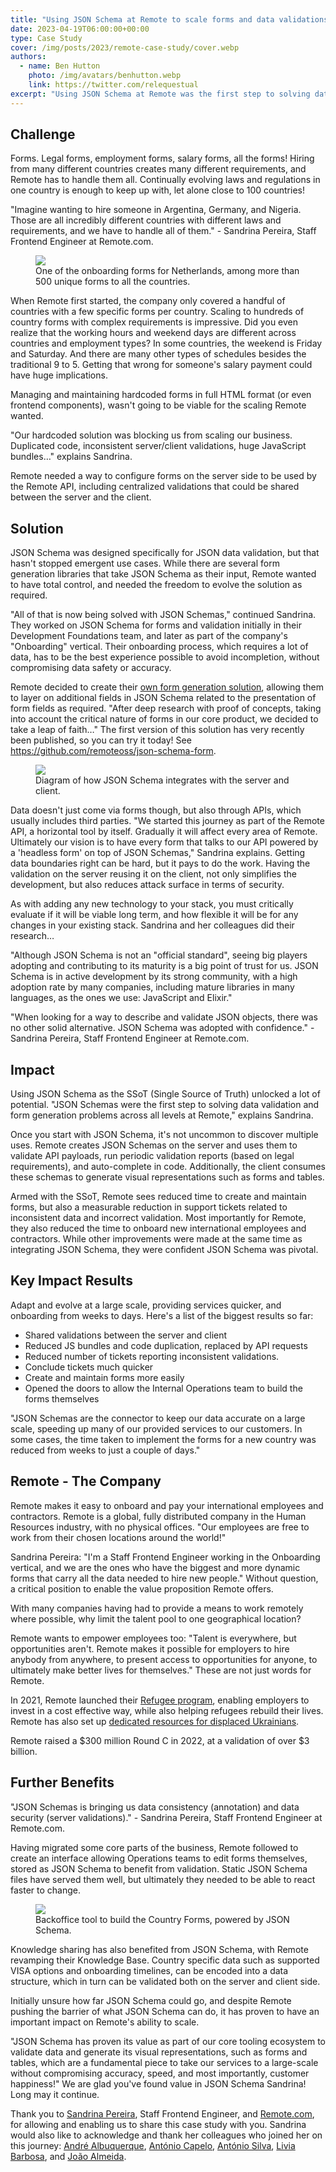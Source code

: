 ```yaml
---
title: "Using JSON Schema at Remote to scale forms and data validations"
date: 2023-04-19T06:00:00+00:00
type: Case Study
cover: /img/posts/2023/remote-case-study/cover.webp
authors:
  - name: Ben Hutton
    photo: /img/avatars/benhutton.webp
    link: https://twitter.com/relequestual
excerpt: "Using JSON Schema at Remote was the first step to solving data validation and form generation problems across all levels at Remote."
---
```


## Challenge

Forms. Legal forms, employment forms, salary forms, all the forms! Hiring from many different countries creates many different requirements, and Remote has to handle them all. Continually evolving laws and regulations in one country is enough to keep up with, let alone close to 100 countries!

"Imagine wanting to hire someone in Argentina, Germany, and Nigeria. Those are all incredibly different countries with different laws and requirements, and we have to handle all of them." - Sandrina Pereira, Staff Frontend Engineer at Remote.com.

<figure class="mt-10">
  <img src="/blog/img/posts/2023/remote-case-study/Remote-Contract details.webp"/>
  <figcaption class="mt-2 mb-10 text-sm text-center text-gray-500">One of the onboarding forms for Netherlands, among more than 500 unique forms to all the countries.</figcaption>
</figure>

When Remote first started,  the company only covered a handful of countries with a few specific forms per country. Scaling to hundreds of country forms with complex requirements is impressive. Did you even realize that the working hours and weekend days are different across countries and employment types? In some countries, the weekend is Friday and Saturday. And there are many other types of schedules besides the traditional 9 to 5. Getting that wrong for someone's salary payment could have huge implications.

Managing and maintaining hardcoded forms in full HTML format (or even frontend components), wasn't going to be viable for the scaling Remote wanted.

"Our hardcoded solution was blocking us from scaling our business. Duplicated code, inconsistent server/client validations, huge JavaScript bundles…" explains Sandrina.

Remote needed a way to configure forms on the server side to be used by the Remote API, including centralized validations that could be shared between the server and the client.

## Solution

JSON Schema was designed specifically for JSON data validation, but that hasn't stopped emergent use cases. While there are several form generation libraries that take JSON Schema as their input, Remote wanted to have total control, and needed the freedom to evolve the solution as required.

"All of that is now being solved with JSON Schemas," continued Sandrina. They worked on JSON Schema for forms and validation initially in their Development Foundations team, and later as part of the company's "Onboarding" vertical. Their onboarding process, which requires a lot of data, has to be the best experience possible to avoid incompletion, without compromising data safety or accuracy.

Remote decided to create their [own form generation solution](https://remote.com/blog/json-schema-forms-guide), allowing them to layer on additional fields in JSON Schema related to the presentation of form fields as required. "After deep research with proof of concepts, taking into account the critical nature of forms in our core product, we decided to take a leap of faith…" The first version of this solution has very recently been published, so you can try it today! See https://github.com/remoteoss/json-schema-form.

<figure class="mt-10">
  <img class="rounded-lg" src="/blog/img/posts/2023/remote-case-study/blog-image.webp"/>
  <figcaption class="mt-2 mb-10 text-sm text-center text-gray-500">Diagram of how JSON Schema integrates with the server and client.</figcaption>
</figure>

Data doesn't just come via forms though, but also through APIs, which usually includes third parties. "We started this journey as part of the Remote API, a horizontal tool by itself. Gradually it will affect every area of Remote. Ultimately our vision is to have every form that talks to our API powered by a 'headless form' on top of JSON Schemas," Sandrina explains. Getting data boundaries right can be hard, but it pays to do the work. Having the validation on the server reusing it on the client, not only simplifies the development, but also reduces attack surface in terms of security.

As with adding any new technology to your stack, you must critically evaluate if it will be viable long term, and how flexible it will be for any changes in your existing stack. Sandrina and her colleagues did their research…

"Although JSON Schema is not an "official standard", seeing big players adopting and contributing to its maturity is a big point of trust for us. JSON Schema is in active development by its strong community, with a high adoption rate by many companies, including mature libraries in many languages, as the ones we use: JavaScript and Elixir."

<p className="text-2xl my-10">"When looking for a way to describe and validate JSON objects, there was no other solid alternative. JSON Schema was adopted with confidence." - Sandrina Pereira, Staff Frontend Engineer at Remote.com.</p>

## Impact

Using JSON Schema as the SSoT (Single Source of Truth) unlocked a lot of potential. "JSON Schemas were the first step to solving data validation and form generation problems across all levels at Remote," explains Sandrina.

Once you start with JSON Schema, it's not uncommon to discover multiple uses. Remote creates JSON Schemas on the server and uses them to validate API payloads, run periodic validation reports (based on legal requirements), and auto-complete in code. Additionally, the client consumes these schemas to generate visual representations such as forms and tables.

Armed with the SSoT, Remote sees reduced time to create and maintain forms, but also a measurable reduction in support tickets related to inconsistent data and incorrect validation. Most importantly for Remote, they also reduced the time to onboard new international employees and contractors. While other improvements were made at the same time as integrating JSON Schema, they were confident JSON Schema was pivotal.

## Key Impact Results

Adapt and evolve at a large scale, providing services quicker, and onboarding from weeks to days. Here's a list of the biggest results so far:

- Shared validations between the server and client
- Reduced JS bundles and code duplication, replaced by API requests
- Reduced number of tickets reporting inconsistent validations.
- Conclude tickets much quicker
- Create and maintain forms more easily
- Opened the doors to allow the Internal Operations team to build the forms themselves

"JSON Schemas are the connector to keep our data accurate on a large scale, speeding up many of our provided services to our customers. In some cases, the time taken to implement the forms for a new country was reduced from weeks to just a couple of days."

## Remote - The Company

<p className="text-2xl my-10">Remote makes it easy to onboard and pay your international employees and contractors. Remote is a global, fully distributed company in the Human Resources industry, with no physical offices. "Our employees are free to work from their chosen locations around the world!"</p>

Sandrina Pereira: "I'm a Staff Frontend Engineer working in the Onboarding vertical, and we are the ones who have the biggest and more dynamic forms that carry all the data needed to hire new people." Without question, a critical position to enable the value proposition Remote offers.

With many companies having had to provide a means to work remotely where possible, why limit the talent pool to one geographical location?

Remote wants to empower employees too: "Talent is everywhere, but opportunities aren't. Remote makes it possible for employers to hire anybody from anywhere, to present access to opportunities for anyone, to ultimately make better lives for themselves." These are not just words for Remote.

In 2021, Remote launched their [Refugee program](https://remote.com/news/en-GLO/208556-announcing-remote-for-refugees), enabling employers to invest in a cost effective way, while also helping refugees rebuild their lives. Remote has also set up [dedicated resources for displaced Ukrainians](https://remotecom.notion.site/Remote-for-Ukrainians-b9cf24e00ef145b1b96cd3cca919c9b2).

Remote raised a $300 million Round C in 2022, at a validation of over $3 billion.


## Further Benefits

<p className="text-2xl my-10">"JSON Schemas is bringing us data consistency (annotation) and data security (server validations)." - Sandrina Pereira, Staff Frontend Engineer at Remote.com.</p>

Having migrated some core parts of the business, Remote followed to create an interface allowing Operations teams to edit forms themselves, stored as JSON Schema to benefit from validation. Static JSON Schema files have served them well, but ultimately they needed to be able to react faster to change.

<figure class="mt-10">
  <img class="rounded-lg" src="/blog/img/posts/2023/remote-case-study/Remote-Form builder.webp"/>
  <figcaption class="mt-2 mb-10 text-sm text-center text-gray-500">Backoffice tool to build the Country Forms, powered by JSON Schema.</figcaption>
</figure>

Knowledge sharing has also benefited from JSON Schema, with Remote revamping their Knowledge Base. Country specific data such as supported VISA options and onboarding timelines, can be encoded into a data structure, which in turn can be validated both on the server and client side.

Initially unsure how far JSON Schema could go, and despite Remote pushing the barrier of what JSON Schema can do, it has proven to have an important impact on Remote's ability to scale.

"JSON Schema has proven its value as part of our core tooling ecosystem to validate data and generate its visual representations, such as forms and tables, which are a fundamental piece to take our services to a large-scale without compromising accuracy, speed, and most importantly, customer happiness!" We are glad you've found value in JSON Schema Sandrina! Long may it continue.

Thank you to [Sandrina Pereira](https://www.linkedin.com/in/sandrina-p), Staff Frontend Engineer, and [Remote.com](https://remote.com), for allowing and enabling us to share this case study with you. Sandrina would also like to acknowledge and thank her colleagues who joined her on this journey: [André Albuquerque](https://pt.linkedin.com/in/amalbuquerque), [António Capelo](https://www.linkedin.com/in/antoniocapelo/), [António Silva](https://www.linkedin.com/in/antonio-silva-0a6a72b4/), [Livia Barbosa](https://www.linkedin.com/in/liviaab/), and [João Almeida](https://www.linkedin.com/in/engjoaoalmeida/).
